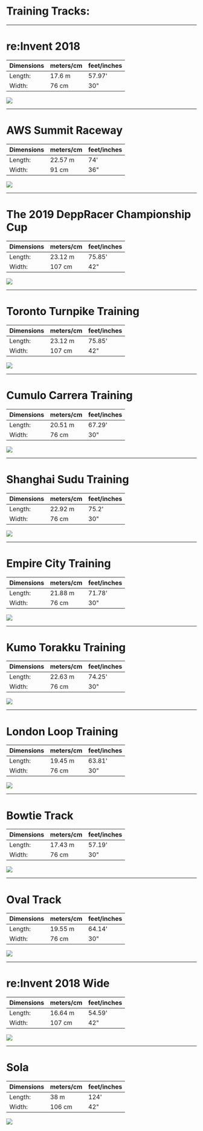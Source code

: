# Training Tracks:

---


# re:Invent 2018

Dimensions | meters/cm | feet/inches
-----------|--------|-------
Length: | 17.6 m | 57.97'
Width: | 76 cm | 30"

![](imgs/train-01.svg)

---

# AWS Summit Raceway

Dimensions | meters/cm | feet/inches
-----------|--------|-------
Length: | 22.57 m | 74'
Width: | 91 cm | 36"

![](imgs/train-02.svg)

---

# The 2019 DeppRacer Championship Cup

Dimensions | meters/cm | feet/inches
-----------|--------|-------
Length: | 23.12 m | 75.85'
Width: | 107 cm | 42"

![](imgs/train-03.svg)

---

# Toronto Turnpike Training

Dimensions | meters/cm | feet/inches
-----------|--------|-------
Length: | 23.12 m | 75.85'
Width: | 107 cm | 42"

![](imgs/train-04.svg)

---

# Cumulo Carrera Training

Dimensions | meters/cm | feet/inches
-----------|--------|-------
Length: | 20.51 m | 67.29'
Width: | 76 cm | 30"

![](imgs/train-05.svg)

---

# Shanghai Sudu Training

Dimensions | meters/cm | feet/inches
-----------|--------|-------
Length: | 22.92 m | 75.2'
Width: | 76 cm | 30"

![](imgs/train-06.svg)

---

# Empire City Training

Dimensions | meters/cm | feet/inches
-----------|--------|-------
Length: | 21.88 m | 71.78'
Width: | 76 cm | 30"

![](imgs/train-07.svg)

---

# Kumo Torakku Training

Dimensions | meters/cm | feet/inches
-----------|--------|-------
Length: | 22.63 m | 74.25'
Width: | 76 cm | 30"

![](imgs/train-08.svg)

---

# London Loop Training

Dimensions | meters/cm | feet/inches
-----------|--------|-------
Length: | 19.45 m | 63.81'
Width: | 76 cm | 30"

![](imgs/train-09.svg)

---

# Bowtie Track

Dimensions | meters/cm | feet/inches
-----------|--------|-------
Length: | 17.43 m | 57.19'
Width: | 76 cm | 30"

![](imgs/train-10.svg)

---

# Oval Track

Dimensions | meters/cm | feet/inches
-----------|--------|-------
Length: | 19.55 m | 64.14'
Width: | 76 cm | 30"

![](imgs/train-11.svg)

---

# re:Invent 2018 Wide

Dimensions | meters/cm | feet/inches
-----------|--------|-------
Length: | 16.64 m | 54.59'
Width: | 107 cm | 42"

![](imgs/train-12.svg)

---

# Sola

Dimensions | meters/cm | feet/inches
-----------|--------|-------
Length: | 38 m | 124'
Width: | 106 cm | 42"

![](imgs/train-13.svg)
